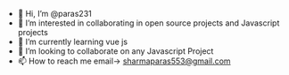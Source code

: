 - 👋 Hi, I’m @paras231
- 👀 I’m interested in collaborating in open source projects and Javascript projects
- 🌱 I’m currently learning vue js 
- 💞️ I’m looking to collaborate on any Javascript Project
- 📫 How to reach me  email->  sharmaparas553@gmail.com

<!---
paras231/paras231 is a ✨ special ✨ repository because its `README.md` (this file) appears on your GitHub profile.
You can click the Preview link to take a look at your changes.
--->
